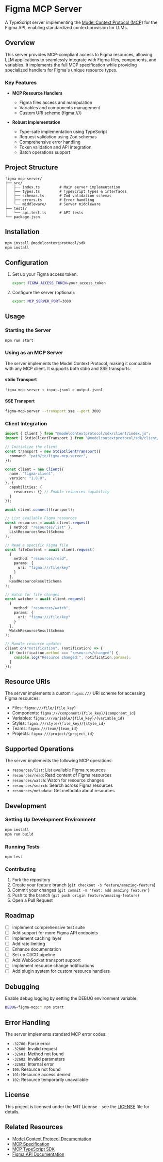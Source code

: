 # Figma MCP Server

A TypeScript server implementing the [Model Context Protocol (MCP)](https://modelcontextprotocol.io) for the Figma API, enabling standardized context provision for LLMs.

## Overview

This server provides MCP-compliant access to Figma resources, allowing LLM applications to seamlessly integrate with Figma files, components, and variables. It implements the full MCP specification while providing specialized handlers for Figma's unique resource types.

### Key Features

- **MCP Resource Handlers**
  - Figma files access and manipulation
  - Variables and components management
  - Custom URI scheme (figma:///)
  
- **Robust Implementation**
  - Type-safe implementation using TypeScript
  - Request validation using Zod schemas
  - Comprehensive error handling
  - Token validation and API integration
  - Batch operations support

## Project Structure

```
figma-mcp-server/
├── src/
│   ├── index.ts         # Main server implementation
│   ├── types.ts         # TypeScript types & interfaces
│   ├── schemas.ts       # Zod validation schemas
│   ├── errors.ts        # Error handling
│   └── middleware/      # Server middleware
├── tests/
│   └── api.test.ts      # API tests
└── package.json
```

## Installation

```bash
npm install @modelcontextprotocol/sdk
npm install
```

## Configuration

1. Set up your Figma access token:
   ```bash
   export FIGMA_ACCESS_TOKEN=your_access_token
   ```

2. Configure the server (optional):
   ```bash
   export MCP_SERVER_PORT=3000
   ```

## Usage

### Starting the Server

```bash
npm run start
```

### Using as an MCP Server

The server implements the Model Context Protocol, making it compatible with any MCP client. It supports both stdio and SSE transports:

#### stdio Transport
```bash
figma-mcp-server < input.jsonl > output.jsonl
```

#### SSE Transport
```bash
figma-mcp-server --transport sse --port 3000
```

### Client Integration

```typescript
import { Client } from "@modelcontextprotocol/sdk/client/index.js";
import { StdioClientTransport } from "@modelcontextprotocol/sdk/client/stdio.js";

// Initialize the client
const transport = new StdioClientTransport({
  command: "path/to/figma-mcp-server",
});

const client = new Client({
  name: "figma-client",
  version: "1.0.0",
}, {
  capabilities: {
    resources: {} // Enable resources capability
  }
});

await client.connect(transport);

// List available Figma resources
const resources = await client.request(
  { method: "resources/list" },
  ListResourcesResultSchema
);

// Read a specific Figma file
const fileContent = await client.request(
  {
    method: "resources/read",
    params: {
      uri: "figma:///file/key"
    }
  },
  ReadResourceResultSchema
);

// Watch for file changes
const watcher = await client.request(
  {
    method: "resources/watch",
    params: {
      uri: "figma:///file/key"
    }
  },
  WatchResourceResultSchema
);

// Handle resource updates
client.on("notification", (notification) => {
  if (notification.method === "resources/changed") {
    console.log("Resource changed:", notification.params);
  }
});
```

## Resource URIs

The server implements a custom `figma:///` URI scheme for accessing Figma resources:

- Files: `figma:///file/{file_key}`
- Components: `figma:///component/{file_key}/{component_id}`
- Variables: `figma:///variable/{file_key}/{variable_id}`
- Styles: `figma:///style/{file_key}/{style_id}`
- Teams: `figma:///team/{team_id}`
- Projects: `figma:///project/{project_id}`

## Supported Operations

The server implements the following MCP operations:

- `resources/list`: List available Figma resources
- `resources/read`: Read content of Figma resources
- `resources/watch`: Watch for resource changes
- `resources/search`: Search across Figma resources
- `resources/metadata`: Get metadata about resources

## Development

### Setting Up Development Environment

```bash
npm install
npm run build
```

### Running Tests

```bash
npm test
```

### Contributing

1. Fork the repository
2. Create your feature branch (`git checkout -b feature/amazing-feature`)
3. Commit your changes (`git commit -m 'feat: add amazing feature'`)
4. Push to the branch (`git push origin feature/amazing-feature`)
5. Open a Pull Request

## Roadmap

- [ ] Implement comprehensive test suite
- [ ] Add support for more Figma API endpoints
- [ ] Implement caching layer
- [ ] Add rate limiting
- [ ] Enhance documentation
- [ ] Set up CI/CD pipeline
- [ ] Add WebSocket transport support
- [ ] Implement resource change notifications
- [ ] Add plugin system for custom resource handlers

## Debugging

Enable debug logging by setting the DEBUG environment variable:

```bash
DEBUG=figma-mcp:* npm start
```

## Error Handling

The server implements standard MCP error codes:

- `-32700`: Parse error
- `-32600`: Invalid request
- `-32601`: Method not found
- `-32602`: Invalid parameters
- `-32603`: Internal error
- `100`: Resource not found
- `101`: Resource access denied
- `102`: Resource temporarily unavailable

## License

This project is licensed under the MIT License - see the [LICENSE](LICENSE) file for details.

## Related Resources

- [Model Context Protocol Documentation](https://modelcontextprotocol.io)
- [MCP Specification](https://spec.modelcontextprotocol.io)
- [MCP TypeScript SDK](https://github.com/modelcontextprotocol/typescript-sdk)
- [Figma API Documentation](https://www.figma.com/developers/api)
